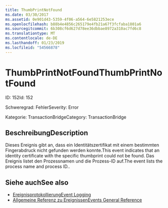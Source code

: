 ```yaml
---
title: ThumbPrintNotFound
ms.date: 03/30/2017
ms.assetid: 0e901d43-5359-4f06-a564-6e5821253ece
ms.openlocfilehash: b88b4e4856c265179e4fb21a67f3fcfaba1801a6
ms.sourcegitcommit: 6b308cf6d627d78ee36dbbae8972a310ac7fd6c8
ms.translationtype: MT
ms.contentlocale: de-DE
ms.lasthandoff: 01/23/2019
ms.locfileid: "54566878"
---
```

# <a name="thumbprintnotfound"></a><span data-ttu-id="0b59c-102">ThumbPrintNotFound</span><span class="sxs-lookup"><span data-stu-id="0b59c-102">ThumbPrintNotFound</span></span>
<span data-ttu-id="0b59c-103">ID: 152</span><span class="sxs-lookup"><span data-stu-id="0b59c-103">Id: 152</span></span>  
  
 <span data-ttu-id="0b59c-104">Schweregrad: Fehler</span><span class="sxs-lookup"><span data-stu-id="0b59c-104">Severity: Error</span></span>  
  
 <span data-ttu-id="0b59c-105">Kategorie: TransactionBridge</span><span class="sxs-lookup"><span data-stu-id="0b59c-105">Category: TransactionBridge</span></span>  
  
## <a name="description"></a><span data-ttu-id="0b59c-106">Beschreibung</span><span class="sxs-lookup"><span data-stu-id="0b59c-106">Description</span></span>  
 <span data-ttu-id="0b59c-107">Dieses Ereignis gibt an, dass ein Identitätszertifikat mit einem bestimmten Fingerabdruck nicht gefunden werden konnte.</span><span class="sxs-lookup"><span data-stu-id="0b59c-107">This event indicates that an identity certificate with the specific thumbprint could not be found.</span></span> <span data-ttu-id="0b59c-108">Das Ereignis listet den Prozessnamen und die Prozess-ID auf.</span><span class="sxs-lookup"><span data-stu-id="0b59c-108">The event lists the process name and process ID..</span></span>  
  
## <a name="see-also"></a><span data-ttu-id="0b59c-109">Siehe auch</span><span class="sxs-lookup"><span data-stu-id="0b59c-109">See also</span></span>
- [<span data-ttu-id="0b59c-110">Ereignisprotokollierung</span><span class="sxs-lookup"><span data-stu-id="0b59c-110">Event Logging</span></span>](../../../../../docs/framework/wcf/diagnostics/event-logging/index.md)
- [<span data-ttu-id="0b59c-111">Allgemeine Referenz zu Ereignissen</span><span class="sxs-lookup"><span data-stu-id="0b59c-111">Events General Reference</span></span>](../../../../../docs/framework/wcf/diagnostics/event-logging/events-general-reference.md)
